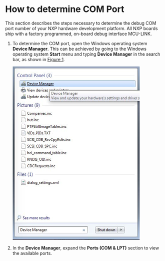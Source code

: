 # How to determine COM Port 

This section describes the steps necessary to determine the debug COM port number of your NXP hardware development platform. All NXP boards ship with a factory programmed, on-board debug interface MCU-LINK.

1.  To determine the COM port, open the Windows operating system **Device Manager**. This can be achieved by going to the Windows operating system **Start** menu and typing **Device Manager** in the search bar, as shown in [Figure 1](#FIG_DEVICEMANAGER).

    ![](../images/appendix_device_manager.jpg "Device Manager")

2.  In the **Device Manager**, expand the **Ports \(COM & LPT\)** section to view the available ports.

